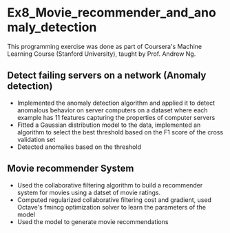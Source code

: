 # Ex8_Movie_recommender_and_anomaly_detection

This programming exercise was done as part of Coursera's Machine Learning Course (Stanford University), taught by Prof. Andrew Ng.

## Detect failing servers on a network (Anomaly detection)

* Implemented the anomaly detection algorithm and applied it to detect anomalous behavior on server computers on a dataset where each example has 11 features capturing the properties of computer servers
* Fitted a Gaussian distribution model to the data, implemented an algorithm to select the best threshold based on the F1 score of the cross validation set 
* Detected anomalies based on the threshold 

## Movie recommender System

* Used the collaborative filtering algorithm  to build a recommender system for movies using a datset of movie ratings.
* Computed regularized collaborative filtering cost and gradient, used Octave's fmincg optimization solver to learn the parameters of the model
* Used the model to generate movie recommendations 

